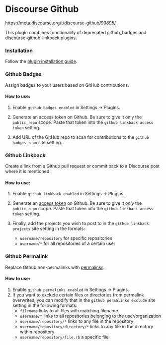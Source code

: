 # Discourse Github

https://meta.discourse.org/t/discourse-github/99895/

This plugin combines functionality of deprecated github_badges and discourse-github-linkback plugins.

### Installation

Follow the [plugin installation guide](https://meta.discourse.org/t/install-a-plugin/19157).

### Github Badges

Assign badges to your users based on GitHub contributions.

#### How to use:

1. Enable `github badges enabled` in Settings -> Plugins.

2. Generate an access token on Github. Be sure to give it only the `public_repo` scope. Paste that token into the `github linkback access token` setting.

3. Add URL of the GitHub repo to scan for contributions to the `github badges repo` site setting.

### Github Linkback

Create a link from a Github pull request or commit back to a Discourse post where it is mentioned.

#### How to use:

1. Enable `github linkback enabled` in Settings -> Plugins.

2. Generate an [access token](https://github.com/settings/tokens) on Github.
   Be sure to give it <em>only</em> the `public_repo` scope. Paste that token into the
   `github linkback access token` setting.

3. Finally, add the projects you wish to post to in the `github linkback projects` site setting in the formats:
   - `username/repository` for specific repositories
   - `username/*` for all repositories of a certain user

### Github Permalink

Replace Github non-permalinks with [permalinks](https://help.github.com/articles/getting-permanent-links-to-files/).

#### How to use:

1. Enable `github permalinks enabled` in Settings -> Plugins.
2. If you want to exclude certain files or directories from permalink overwrites, you can modify that in the `github permalinks exclude` site setting in the following formats:
   - `filename` links to all files with matching filename
   - `username/*` links to all repositories belonging to the user/organization
   - `username/repository/*` links to any file in the repository
   - `username/repository/directory/*` links to any file in the directory within repository
   - `username/repository/file.rb` a specific file
